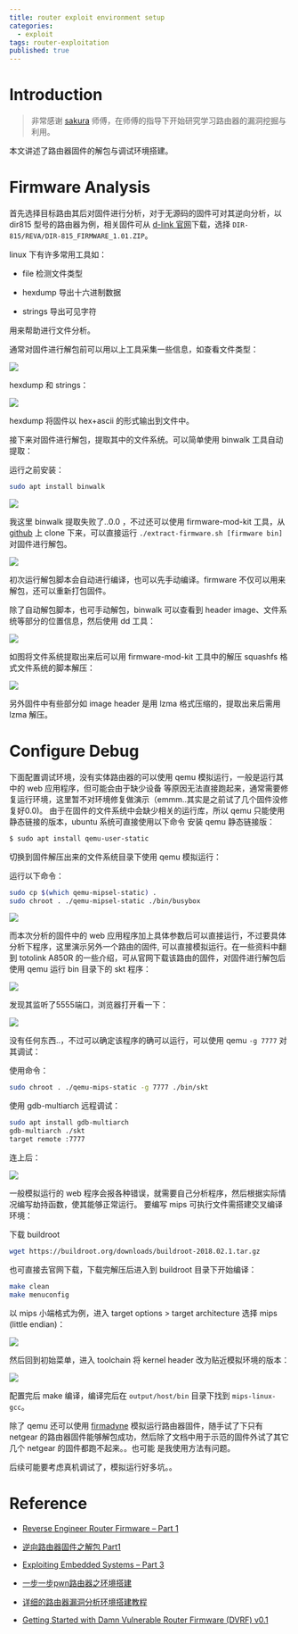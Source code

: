 ```yaml
---
title: router exploit environment setup
categories:
  - exploit
tags: router-exploitation
published: true
---
```


# Introduction

> 非常感谢 [sakura](http://eternalsakura13.com/) 师傅，在师傅的指导下开始研究学习路由器的漏洞挖掘与利用。

本文讲述了路由器固件的解包与调试环境搭建。

# Firmware Analysis

首先选择目标路由其后对固件进行分析，对于无源码的固件可对其逆向分析，以 dir815 型号的路由器为例，相关固件可从
[d-link 官网](ftp://ftp2.dlink.com/PRODUCTS/)下载，选择 `DIR-815/REVA/DIR-815_FIRMWARE_1.01.ZIP`。

linux 下有许多常用工具如：

- file 检测文件类型

- hexdump 导出十六进制数据

- strings 导出可见字符

用来帮助进行文件分析。

通常对固件进行解包前可以用以上工具采集一些信息，如查看文件类型：

![]({{site.baseurl}}/images/03-05-18.png)

hexdump 和 strings：

![]({{site.baseurl}}/images/03-05-18-1.png)

hexdump 将固件以 hex+ascii 的形式输出到文件中。

接下来对固件进行解包，提取其中的文件系统。可以简单使用 binwalk 工具自动提取：

运行之前安装：

```bash
sudo apt install binwalk
```

![]({{site.baseurl}}/images/03-05-18-2.png)

我这里 binwalk 提取失败了..0.0 ，不过还可以使用 firmware-mod-kit 工具，从
[github](https://github.com/rampageX/firmware-mod-kit) 上 clone 下来，可以直接运行 `./extract-firmware.sh
[firmware bin]` 对固件进行解包。

![]({{site.baseurl}}/images/03-05-18-3.png)

初次运行解包脚本会自动进行编译，也可以先手动编译。firmware 不仅可以用来解包，还可以重新打包固件。

除了自动解包脚本，也可手动解包，binwalk 可以查看到 header image、文件系统等部分的位置信息，然后使用 dd 工具：

![]({{site.baseurl}}/images/03-05-18-4.png)

如图将文件系统提取出来后可以用 firmware-mod-kit 工具中的解压 squashfs 格式文件系统的脚本解压：

![]({{site.baseurl}}/images/03-05-18-5.png)

另外固件中有些部分如 image header 是用 lzma 格式压缩的，提取出来后需用 lzma 解压。

# Configure Debug

下面配置调试环境，没有实体路由器的可以使用 qemu 模拟运行，一般是运行其中的 web 应用程序，但可能会由于缺少设备
等原因无法直接跑起来，通常需要修复运行环境，这里暂不对环境修复做演示（emmm..其实是之前试了几个固件没修复好0.0)。
由于在固件的文件系统中会缺少相关的运行库，所以 qemu 只能使用静态链接的版本，ubuntu 系统可直接使用以下命令
安装 qemu 静态链接版：

```bash
$ sudo apt install qemu-user-static
```

切换到固件解压出来的文件系统目录下使用 qemu 模拟运行：

运行以下命令：

```bash
sudo cp $(which qemu-mipsel-static) .
sudo chroot . ./qemu-mipsel-static ./bin/busybox
```

![]({{site.baseurl}}/images/03-05-18-6.png)

而本次分析的固件中的 web 应用程序加上具体参数后可以直接运行，不过要具体分析下程序，这里演示另外一个路由的固件,
可以直接模拟运行。在一些资料中翻到 totolink A850R 的一些介绍，可从官网下载该路由的固件，对固件进行解包后使用
qemu 运行 bin 目录下的 skt 程序：

![]({{site.baseurl}}/images/03-05-18-9.png)

发现其监听了5555端口，浏览器打开看一下：

![]({{site.baseurl}}/images/03-05-18-10.png)

没有任何东西..，不过可以确定该程序的确可以运行，可以使用 qemu `-g 7777` 对其调试：

使用命令：

```bash
sudo chroot . ./qemu-mips-static -g 7777 ./bin/skt 
```

使用 gdb-multiarch 远程调试： 

```bash
sudo apt install gdb-multiarch
gdb-multiarch ./skt
target remote :7777
```

连上后：

![]({{site.baseurl}}/images/03-05-18-11.png)

一般模拟运行的 web 程序会报各种错误，就需要自己分析程序，然后根据实际情况编写劫持函数，使其能够正常运行。
要编写 mips 可执行文件需搭建交叉编译环境：

下载 buildroot

```bash
wget https://buildroot.org/downloads/buildroot-2018.02.1.tar.gz
```

也可直接去官网下载，下载完解压后进入到 buildroot 目录下开始编译：

```bash
make clean
make menuconfig
```

以 mips 小端格式为例，进入 target options > target architecture 选择 mips (little endian)：

![]({{site.baseurl}}/images/03-05-18-7.png)

然后回到初始菜单，进入 toolchain 将 kernel header 改为贴近模拟环境的版本：

![]({{site.baseurl}}/images/03-05-18-8.png)

配置完后 make 编译，编译完后在 `output/host/bin` 目录下找到 `mips-linux-gcc`。

除了 qemu 还可以使用 [firmadyne](https://github.com/firmadyne/firmadyne) 模拟运行路由器固件，随手试了下只有
netgear 的路由器固件能够解包成功，然后除了文档中用于示范的固件外试了其它几个 netgear 的固件都跑不起来。。也可能
是我使用方法有问题。

后续可能要考虑真机调试了，模拟运行好多坑。。

# Reference

- [Reverse Engineer Router Firmware – Part
1](https://www.secforce.com/blog/2014/04/reverse-engineer-router-firmware-part-1/)

- [逆向路由器固件之解包 Part1](http://www.freebuf.com/sectool/75915.html)

- [Exploiting Embedded Systems – Part 3](http://www.devttys0.com/2011/09/exploiting-embedded-systems-part-3/)

- [一步一步pwn路由器之环境搭建](http://blog.hac425.top/2017/10/26/step_by_step_pwn_router_part1.html)

- [详细的路由器漏洞分析环境搭建教程](https://bbs.pediy.com/thread-212369.htm)

- [Getting Started with Damn Vulnerable Router Firmware (DVRF)
    v0.1](https://p16.praetorian.com/blog/getting-started-with-damn-vulnerable-router-firmware-dvrf-v0.1)
